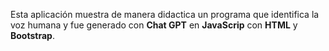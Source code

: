 Esta aplicación muestra de manera didactica un programa que identifica la voz humana y fue generado con **Chat GPT** en **JavaScrip** con **HTML**  y **Bootstrap**.
